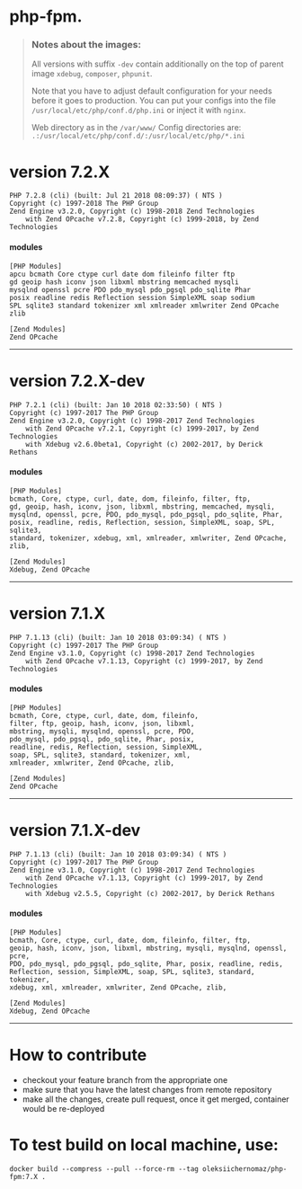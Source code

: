 # php-fpm. 

>### Notes about the images:
>
> All versions with suffix `-dev` contain additionally on the top of parent image `xdebug`, `composer`, `phpunit`.
>
>Note that you have to adjust default configuration for your needs before it goes to production. 
>You can put your configs into the file `/usr/local/etc/php/conf.d/php.ini` or inject it with `nginx`.
>
>Web directory as in the `/var/www/`
>Config directories are: `.:/usr/local/etc/php/conf.d/:/usr/local/etc/php/*.ini`

# version 7.2.X

```
PHP 7.2.8 (cli) (built: Jul 21 2018 08:09:37) ( NTS )
Copyright (c) 1997-2018 The PHP Group
Zend Engine v3.2.0, Copyright (c) 1998-2018 Zend Technologies
    with Zend OPcache v7.2.8, Copyright (c) 1999-2018, by Zend Technologies
```

#### modules

```
[PHP Modules]
apcu bcmath Core ctype curl date dom fileinfo filter ftp
gd geoip hash iconv json libxml mbstring memcached mysqli
mysqlnd openssl pcre PDO pdo_mysql pdo_pgsql pdo_sqlite Phar
posix readline redis Reflection session SimpleXML soap sodium
SPL sqlite3 standard tokenizer xml xmlreader xmlwriter Zend OPcache zlib

[Zend Modules]
Zend OPcache
```
----------
# version 7.2.X-dev

```
PHP 7.2.1 (cli) (built: Jan 10 2018 02:33:50) ( NTS )
Copyright (c) 1997-2017 The PHP Group
Zend Engine v3.2.0, Copyright (c) 1998-2017 Zend Technologies
    with Zend OPcache v7.2.1, Copyright (c) 1999-2017, by Zend Technologies
    with Xdebug v2.6.0beta1, Copyright (c) 2002-2017, by Derick Rethans
```

#### modules

```
[PHP Modules]
bcmath, Core, ctype, curl, date, dom, fileinfo, filter, ftp, 
gd, geoip, hash, iconv, json, libxml, mbstring, memcached, mysqli, 
mysqlnd, openssl, pcre, PDO, pdo_mysql, pdo_pgsql, pdo_sqlite, Phar, 
posix, readline, redis, Reflection, session, SimpleXML, soap, SPL, sqlite3, 
standard, tokenizer, xdebug, xml, xmlreader, xmlwriter, Zend OPcache, zlib, 

[Zend Modules]
Xdebug, Zend OPcache
```
----------
# version 7.1.X

```
PHP 7.1.13 (cli) (built: Jan 10 2018 03:09:34) ( NTS )
Copyright (c) 1997-2017 The PHP Group
Zend Engine v3.1.0, Copyright (c) 1998-2017 Zend Technologies
    with Zend OPcache v7.1.13, Copyright (c) 1999-2017, by Zend Technologies
```

#### modules

```
[PHP Modules]
bcmath, Core, ctype, curl, date, dom, fileinfo, 
filter, ftp, geoip, hash, iconv, json, libxml, 
mbstring, mysqli, mysqlnd, openssl, pcre, PDO, 
pdo_mysql, pdo_pgsql, pdo_sqlite, Phar, posix, 
readline, redis, Reflection, session, SimpleXML, 
soap, SPL, sqlite3, standard, tokenizer, xml, 
xmlreader, xmlwriter, Zend OPcache, zlib, 

[Zend Modules]
Zend OPcache
```

----------
# version 7.1.X-dev

```
PHP 7.1.13 (cli) (built: Jan 10 2018 03:09:34) ( NTS )
Copyright (c) 1997-2017 The PHP Group
Zend Engine v3.1.0, Copyright (c) 1998-2017 Zend Technologies
    with Zend OPcache v7.1.13, Copyright (c) 1999-2017, by Zend Technologies
    with Xdebug v2.5.5, Copyright (c) 2002-2017, by Derick Rethans
```

#### modules

```
[PHP Modules]
bcmath, Core, ctype, curl, date, dom, fileinfo, filter, ftp, 
geoip, hash, iconv, json, libxml, mbstring, mysqli, mysqlnd, openssl, pcre, 
PDO, pdo_mysql, pdo_pgsql, pdo_sqlite, Phar, posix, readline, redis, 
Reflection, session, SimpleXML, soap, SPL, sqlite3, standard, tokenizer, 
xdebug, xml, xmlreader, xmlwriter, Zend OPcache, zlib, 

[Zend Modules]
Xdebug, Zend OPcache
```

----------
# How to contribute

- checkout your feature branch from the appropriate one
- make sure that you have the latest changes from remote repository
- make all the changes, create pull request, once it get merged, container would be re-deployed


# To test build on local machine, use:

```
docker build --compress --pull --force-rm --tag oleksiichernomaz/php-fpm:7.X .
```

